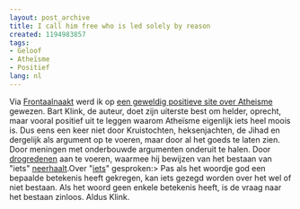 ```yaml
---
layout: post_archive
title: I call him free who is led solely by reason
created: 1194983857
tags:
- Geloof
- Atheïsme
- Positief
lang: nl
---
```

Via [Frontaalnaakt](http://www.peterbreedveld.com/archives/00001170.html) werd ik op [een geweldig positieve site over Atheisme](http://www.freewebs.com/deatheist/) gewezen. Bart Klink, de auteur, doet zijn uiterste best om helder, oprecht, maar vooral positief uit te leggen waarom Atheïsme eigenlijk iets heel moois is. Dus eens een keer niet door Kruistochten, heksenjachten, de Jihad en dergelijk als argument op te voeren, maar door al het goeds te laten zien. Door meningen met onderbouwde argumenten onderuit te halen. Door [drogredenen](http://bler.webschuur.com/herken_en_gebruik_de_drogreden) aan te voeren, waarmee hij bewijzen van het bestaan van "iets" [neerhaalt](http://www.freewebs.com/deatheist/Drogredenen.htm).Over "[iets](http://nl.wikipedia.org/wiki/Ietsisme)" gesproken:> Pas als het woordje god een bepaalde betekenis heeft gekregen, kan iets gezegd worden over het wel of niet bestaan. Als het woord geen enkele betekenis heeft, is de vraag naar het bestaan zinloos. Aldus Klink.

